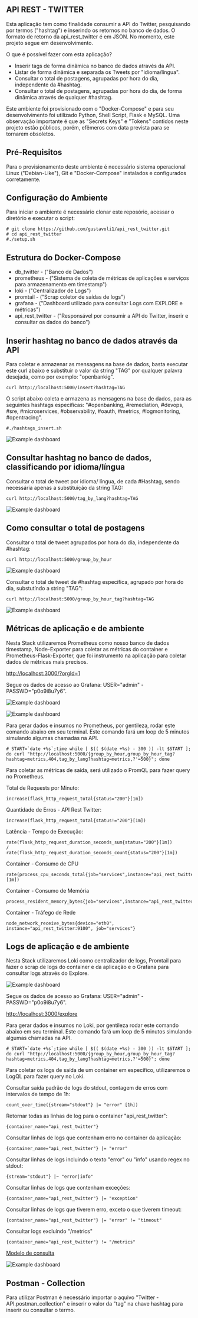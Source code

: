 ## API REST - TWITTER 

Esta aplicação tem como finalidade consumir a API do Twitter, pesquisando por termos ("hashtag") e inserindo os retornos no banco de dados. O formato de retorno da api_rest_twitter é em JSON. No momento, este projeto segue em desenvolvimento.

O que é possível fazer com esta aplicação?

- Inserir tags de forma dinâmica no banco de dados através da API.
- Listar de forma dinâmica e separada os Tweets por "idioma/língua". 
- Consultar o total de postagens, agrupadas por hora do dia, independente da #hashtag.
- Consultar o total de postagens, agrupadas por hora do dia, de forma dinâmica através de qualquer #hashtag.

Este ambiente foi provisionado com o "Docker-Compose" e para seu desenvolvimento foi utilizado Python, Shell Script, Flask e MySQL. 
Uma observação importante é que as "Secrets Keys" e "Tokens" contidos neste projeto estão públicos, porém, efêmeros com data prevista para se tornarem obsoletos.

## Pré-Requisitos

Para o provisionamento deste ambiente é necessário sistema operacional Linux ("Debian-Like"), Git e "Docker-Compose" instalados e configurados corretamente.

## Configuração do Ambiente

Para iniciar o ambiente é necessário clonar este reposório, acessar o diretório e executar o script:
```
# git clone https://github.com/gustavoli1/api_rest_twitter.git
# cd api_rest_twitter
#./setup.sh
```

## Estrutura do Docker-Compose

 - db_twitter - ("Banco de Dados")
 - prometheus - ("Sistema de coleta de métricas de aplicações e serviços para armazenamento em timestamp")
 - loki - ("Centralizador de Logs")
 - promtail - ("Scrap coletor de saídas de logs")
 - grafana - ("Dashboard utilizado para consultar Logs com EXPLORE e métricas")
 - api_rest_twitter - ("Responsável por consumir a API do Twitter, inserir e consultar os dados do banco")

## Inserir hashtag no banco de dados através da API 

Para coletar e armazenar as mensagens na base de dados, basta executar este curl abaixo e substituir o valor da string "TAG" por qualquer palavra desejada, como por exemplo: "openbankig".
```
curl http://localhost:5000/insert?hashtag=TAG
```

O script abaixo coleta e armazena as mensagens na base de dados, para as seguintes hashtags específicas: "#openbanking, #remediation, #devops, #sre, #microservices, #observability, #oauth, #metrics, #logmonitoring, #opentracing". 

```
#./hashtags_insert.sh
```

![Example dashboard](https://github.com/gustavoli1/api_rest_twitter/blob/main/images/insert.png)


## Consultar hashtag no banco de dados, classificando por idioma/língua

Consultar o total de tweet por idioma/ língua, de cada #Hashtag, sendo necessária apenas a substituição da string TAG:

```
curl http://localhost:5000/tag_by_lang?hashtag=TAG
```

![Example dashboard](https://github.com/gustavoli1/api_rest_twitter/blob/main/images/tag_by_lang.png)


## Como consultar o total de postagens

Consultar o total de tweet agrupados por hora do dia, independente da #hashtag:

```
curl http://localhost:5000/group_by_hour
```

![Example dashboard](https://github.com/gustavoli1/api_rest_twitter/blob/main/images/group_by_hour.png)


Consultar o total de tweet de #hashtag específica, agrupado por hora do dia, substutíndo a string "TAG":

```
curl http://localhost:5000/group_by_hour_tag?hashtag=TAG
```

![Example dashboard](https://github.com/gustavoli1/api_rest_twitter/blob/main/images/group_by_hour_tag.png)


## Métricas de aplicação e de ambiente

Nesta Stack utilizaremos Prometheus como nosso banco de dados timestamp, Node-Exporter para coletar as métricas do container e Prometheus-Flask-Exporter, que foi instrumento na aplicação para coletar dados de métricas mais precisos.

[http://localhost:3000/?orgId=1](http://localhost:3000/explore)

Segue os dados de acesso ao Grafana: USER="admin" - PASSWD="p0o9i8u7y6".

![Example dashboard](https://github.com/gustavoli1/api_rest_twitter/blob/main/images/metrics_2.png)

![Example dashboard](https://github.com/gustavoli1/api_rest_twitter/blob/main/images/metrics.png)

Para gerar dados e insumos no Prometheus, por gentileza, rodar este comando abaixo em seu terminal. Este comando fará um loop de 5 minutos simulando algumas chamadas na API.
```
# START=`date +%s`;time while [ $(( $(date +%s) - 300 )) -lt $START ]; do curl "http://localhost:5000/{group_by_hour,group_by_hour_tag?hashtag=metrics,404,tag_by_lang?hashtag=metrics,?'=500}"; done
```



Para coletar as métricas de saída, será utilizado o PromQL para fazer query no Prometheus.


Total de Requests por Minuto:
```
increase(flask_http_request_total{status="200"}[1m])
```


Quantidade de Erros - API Rest Twitter:
```
increase(flask_http_request_total{status!="200"}[1m])
```


Latência - Tempo de Execução:
```
rate(flask_http_request_duration_seconds_sum{status="200"}[1m])
/
rate(flask_http_request_duration_seconds_count{status="200"}[1m])
```


Container - Consumo de CPU
```
rate(process_cpu_seconds_total{job="services",instance="api_rest_twitter:5000"}[1m])
```


Container - Consumo de Memória
```
process_resident_memory_bytes{job="services",instance="api_rest_twitter:5000"}
```


Container - Tráfego de Rede
```
node_network_receive_bytes{device="eth0", instance="api_rest_twitter:9100", job="services"}
```


## Logs de aplicação e de ambiente

Nesta Stack utilizaremos Loki como centralizador de logs, Promtail para fazer o scrap de logs do container e da aplicação e o Grafana para consultar logs através do Explore. 

![Example dashboard](https://github.com/gustavoli1/api_rest_twitter/blob/main/images/error_log.png)

Segue os dados de acesso ao Grafana: USER="admin" - PASSWD="p0o9i8u7y6".

[http://localhost:3000/explore](http://localhost:3000/explore)


Para gerar dados e insumos no Loki, por gentileza rodar este comando abaixo em seu terminal. Este comando fará um loop de 5 minutos simulando algumas chamadas na API.
```
# START=`date +%s`;time while [ $(( $(date +%s) - 300 )) -lt $START ]; do curl "http://localhost:5000/{group_by_hour,group_by_hour_tag?hashtag=metrics,404,tag_by_lang?hashtag=metrics,?'=500}"; done
```


Para coletar os logs de saída de um container em específico, utilizaremos o LogQL para fazer query no Loki.


Consultar saída padrão de logs do stdout, contagem de erros com intervalos de tempo de 1h:
```
count_over_time({stream="stdout"} |= "error" [1h])
```

Retornar todas as linhas de log para o container "api_rest_twitter":
```
{container_name="api_rest_twitter"}
```

Consultar linhas de logs que contenham erro no container da aplicação:
```
{container_name="api_rest_twitter"} |= "error"
```

Consultar linhas de logs incluindo o texto "error" ou "info" usando regex no stdout:
```
{stream="stdout"} |~ "error|info"
```

Consultar linhas de logs que contenham exceções:
```
{container_name="api_rest_twitter"} |= "exception" 
```

Consultar linhas de logs que tiverem erro, exceto o que tiverem timeout:
```
{container_name="api_rest_twitter"} |= "error" != "timeout"
```

Consultar logs excluíndo "/metrics"
```
{container_name="api_rest_twitter"} != "/metrics"
```


[Modelo de consulta](http://localhost:3000/explore?orgId=1&left=%5B%22now-1h%22,%22now%22,%22loki%22,%7B%22refId%22:%22A%22,%22expr%22:%22%7Bcontainer_name%3D%5C%22api_rest_twitter%5C%22%7D%22%7D%5D)

![Example dashboard](https://github.com/gustavoli1/api_rest_twitter/blob/main/images/explore_2.png)

## Postman - Collection

Para utilizar Postman é necessário importar o aquivo "Twitter - API.postman_collection" e inserir o valor da "tag" na chave hashtag para inserir ou consultar o termo.

